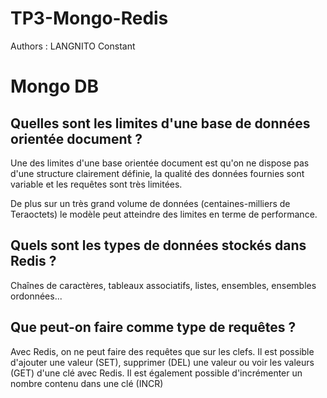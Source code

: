 # TP3-Mongo-Redis
Authors : LANGNITO Constant
# Mongo DB

## Quelles sont les limites d'une base de données orientée document ?

Une des limites d'une base orientée document est qu'on ne dispose pas d'une structure clairement définie, la qualité des données fournies sont variable et les requêtes sont très limitées.

De plus sur un très grand volume de données (centaines-milliers de Teraoctets) le modèle peut atteindre des limites en terme de performance.


## Quels sont les types de données stockés dans Redis ?

Chaînes de caractères, tableaux associatifs, listes, ensembles, ensembles ordonnées...

## Que peut-on faire comme type de requêtes ?

Avec Redis, on ne peut faire des requêtes que sur les clefs.
Il est possible d'ajouter une valeur (SET), supprimer (DEL) une valeur ou voir les valeurs (GET) d'une clé avec Redis. Il est également possible d'incrémenter un nombre contenu dans une clé (INCR)
